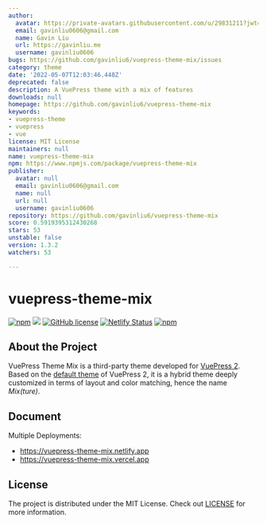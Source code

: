 ```yaml
---
author:
  avatar: https://private-avatars.githubusercontent.com/u/29831211?jwt=eyJhbGciOiJIUzI1NiIsInR5cCI6IkpXVCJ9.eyJpc3MiOiJnaXRodWIuY29tIiwiYXVkIjoicmF3LmdpdGh1YnVzZXJjb250ZW50LmNvbSIsImtleSI6ImtleTEiLCJleHAiOjE3MzQ2NzE3MDAsIm5iZiI6MTczNDY3MDUwMCwicGF0aCI6Ii91LzI5ODMxMjExIn0.Dp9Omj-JuHGsDtNU5-5GeaxsqPqyX-b71om1QtZkgYw&v=4
  email: gavinliu0606@gmail.com
  name: Gavin Liu
  url: https://gavinliu.me
  username: gavinliu0606
bugs: https://github.com/gavinliu6/vuepress-theme-mix/issues
category: theme
date: '2022-05-07T12:03:46.448Z'
deprecated: false
description: A VuePress theme with a mix of features
downloads: null
homepage: https://github.com/gavinliu6/vuepress-theme-mix
keywords:
- vuepress-theme
- vuepress
- vue
license: MIT License
maintainers: null
name: vuepress-theme-mix
npm: https://www.npmjs.com/package/vuepress-theme-mix
publisher:
  avatar: null
  email: gavinliu0606@gmail.com
  name: null
  url: null
  username: gavinliu0606
repository: https://github.com/gavinliu6/vuepress-theme-mix
score: 0.5919395312430268
stars: 53
unstable: false
version: 1.3.2
watchers: 53

---
```


# vuepress-theme-mix

[![npm](https://badgen.net/npm/v/vuepress-theme-mix/next)](https://www.npmjs.com/package/vuepress-theme-mix)
[![](https://img.shields.io/badge/vuepress-next-blue)](https://v2.vuepress.vuejs.org)
[![GitHub license](https://img.shields.io/github/license/gavinliu6/vuepress-theme-mix)](https://github.com/gavinliu6/vuepress-theme-mix/blob/main/LICENSE)
[![Netlify Status](https://api.netlify.com/api/v1/badges/1c7f6ca5-685b-463c-ab12-66b4d89c2eb7/deploy-status)](https://app.netlify.com/sites/vuepress-theme-mix/deploys)
[![npm](https://img.shields.io/npm/dt/vuepress-theme-mix)](https://www.npmjs.com/package/vuepress-theme-mix)

## About the Project

VuePress Theme Mix is a third-party theme developed for [VuePress 2](https://v2.vuepress.vuejs.org/). Based on the [default theme](https://v2.vuepress.vuejs.org/reference/default-theme/config.html) of VuePress 2, it is a hybrid theme deeply customized in terms of layout and color matching, hence the name _Mix(ture)_.

## Document

Multiple Deployments:

- https://vuepress-theme-mix.netlify.app
- https://vuepress-theme-mix.vercel.app

## License

The project is distributed under the MIT License. Check out [LICENSE](https://github.com/vuepress/vuepress-theme-mix/blob/main/LICENSE) for more information.
